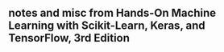 ## notes and misc from Hands-On Machine Learning with Scikit-Learn, Keras, and TensorFlow, 3rd Edition


